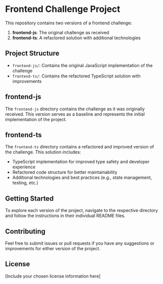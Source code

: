 # Frontend Challenge Project

This repository contains two versions of a frontend challenge:

1. **frontend-js**: The original challenge as received
2. **frontend-ts**: A refactored solution with additional technologies

## Project Structure

- `frontend-js/`: Contains the original JavaScript implementation of the challenge
- `frontend-ts/`: Contains the refactored TypeScript solution with improvements

## frontend-js

The `frontend-js` directory contains the challenge as it was originally received. This version serves as a baseline and represents the initial implementation of the project.

## frontend-ts

The `frontend-ts` directory contains a refactored and improved version of the challenge. This solution includes:

- TypeScript implementation for improved type safety and developer experience
- Refactored code structure for better maintainability
- Additional technologies and best practices (e.g., state management, testing, etc.)

## Getting Started

To explore each version of the project, navigate to the respective directory and follow the instructions in their individual README files.

## Contributing

Feel free to submit issues or pull requests if you have any suggestions or improvements for either version of the project.

## License

[Include your chosen license information here]
